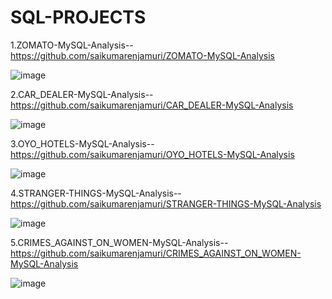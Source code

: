 # SQL-PROJECTS

1.ZOMATO-MySQL-Analysis--https://github.com/saikumarenjamuri/ZOMATO-MySQL-Analysis

![image](https://github.com/user-attachments/assets/ee68c2e9-31b3-487b-9398-70faafed7d51)


2.CAR_DEALER-MySQL-Analysis--https://github.com/saikumarenjamuri/CAR_DEALER-MySQL-Analysis


![image](https://github.com/user-attachments/assets/36a0594f-889e-44fe-bcad-ae853c36be71)


3.OYO_HOTELS-MySQL-Analysis-- https://github.com/saikumarenjamuri/OYO_HOTELS-MySQL-Analysis

![image](https://github.com/user-attachments/assets/132ada4a-4119-4e6f-8ccd-ae0626db45d6)


4.STRANGER-THINGS-MySQL-Analysis--https://github.com/saikumarenjamuri/STRANGER-THINGS-MySQL-Analysis

![image](https://github.com/user-attachments/assets/ab7b9d28-8727-4314-a559-f00a2166a85e)

5.CRIMES_AGAINST_ON_WOMEN-MySQL-Analysis--https://github.com/saikumarenjamuri/CRIMES_AGAINST_ON_WOMEN-MySQL-Analysis

 ![image](https://github.com/user-attachments/assets/b64c5f40-ab04-4760-bfcc-71a85dd6afad)




















